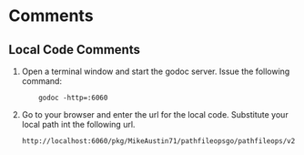 # Comments
## Local Code Comments

1. Open a terminal window and start the godoc server. Issue the 
following command:

           godoc -http=:6060

2. Go to your browser and enter the url for the local code. 
Substitute your local path int the following url.  

       http://localhost:6060/pkg/MikeAustin71/pathfileopsgo/pathfileops/v2
